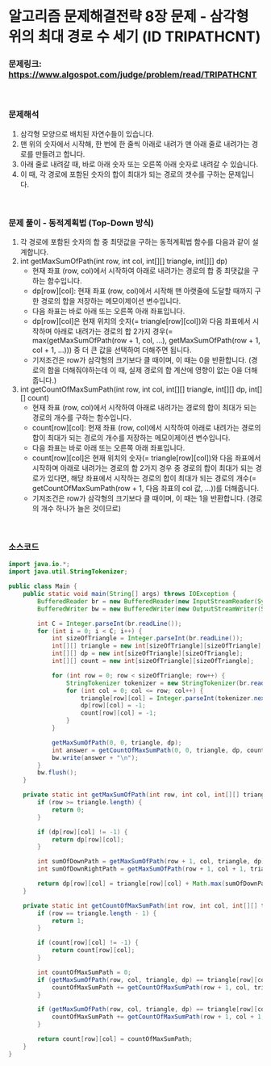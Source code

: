 # 알고리즘 문제해결전략 8장 문제 - 삼각형 위의 최대 경로 수 세기 (ID TRIPATHCNT)

### 문제링크: https://www.algospot.com/judge/problem/read/TRIPATHCNT

<br>

### 문제해석

1. 삼각형 모양으로 배치된 자연수들이 있습니다.
1. 맨 위의 숫자에서 시작해, 한 번에 한 줄씩 아래로 내려가 맨 아래 줄로 내려가는 경로를 만들려고 합니다. 
1. 아래 줄로 내려갈 때, 바로 아래 숫자 또는 오른쪽 아래 숫자로 내려갈 수 있습니다.
1. 이 때, 각 경로에 포함된 숫자의 합이 최대가 되는 경로의 갯수를 구하는 문제입니다.

<br>

### 문제 풀이 - 동적계획법 (Top-Down 방식)

1. 각 경로에 포함된 숫자의 합 중 최댓값을 구하는 동적계획법 함수를 다음과 같이 설계합니다.
1. int getMaxSumOfPath(int row, int col, int\[][] triangle, int\[][] dp)
   - 현재 좌표 (row, col)에서 시작하여 아래로 내려가는 경로의 합 중 최댓값을 구하는 함수입니다.
   - dp\[row][col]: 현재 좌표 (row, col)에서 시작해 맨 아랫줄에 도달할 때까지 구한 경로의 합을 저장하는 메모이제이션 변수입니다.
   - 다음 좌표는 바로 아래 또는 오른쪽 아래 좌표입니다.
   - dp\[row][col]은 현재 위치의 숫자(= triangle\[row][col])와 다음 좌표에서 시작하며 아래로 내려가는 경로의 합 2가지 경우(= max(getMaxSumOfPath(row + 1, col, ...), getMaxSumOfPath(row + 1, col + 1, ...))) 중 더 큰 값을 선택하여 더해주면 됩니다.
   - 기저조건은 row가 삼각형의 크기보다 클 때이며, 이 때는 0을 반환합니다. (경로의 합을 더해줘야하는데 이 때, 실제 경로의 합 계산에 영향이 없는 0을 더해줍니다.)
1. int getCountOfMaxSumPath(int row, int col, int\[][] triangle, int\[][] dp, int\[][] count)
   - 현재 좌표 (row, col)에서 시작하여 아래로 내려가는 경로의 합이 최대가 되는 경로의 개수를 구하는 함수입니다.
   - count\[row][col]: 현재 좌표 (row, col)에서 시작하여 아래로 내려가는 경로의 합이 최대가 되는 경로의 개수를 저장하는 메모이제이션 변수입니다.
   - 다음 좌표는 바로 아래 또는 오른쪽 아래 좌표입니다.
   - count\[row][col]은 현재 위치의 숫자(= triangle\[row][col])와 다음 좌표에서 시작하며 아래로 내려가는 경로의 합 2가지 경우 중 경로의 합이 최대가 되는 경로가 있다면, 해당 좌표에서 시작하는 경로의 합이 최대가 되는 경로의 개수(= getCountOfMaxSumPath(row + 1, 다음 좌표의 col 값, ...))를 더해줍니다.
   - 기저조건은 row가 삼각형의 크기보다 클 때이며, 이 때는 1을 반환합니다. (경로의 개수 하나가 늘은 것이므로)

<br>

### 소스코드

```java
import java.io.*;
import java.util.StringTokenizer;

public class Main {
    public static void main(String[] args) throws IOException {
        BufferedReader br = new BufferedReader(new InputStreamReader(System.in));
        BufferedWriter bw = new BufferedWriter(new OutputStreamWriter(System.out));

        int C = Integer.parseInt(br.readLine());
        for (int i = 0; i < C; i++) {
            int sizeOfTriangle = Integer.parseInt(br.readLine());
            int[][] triangle = new int[sizeOfTriangle][sizeOfTriangle];
            int[][] dp = new int[sizeOfTriangle][sizeOfTriangle];
            int[][] count = new int[sizeOfTriangle][sizeOfTriangle];

            for (int row = 0; row < sizeOfTriangle; row++) {
                StringTokenizer tokenizer = new StringTokenizer(br.readLine());
                for (int col = 0; col <= row; col++) {
                    triangle[row][col] = Integer.parseInt(tokenizer.nextToken());
                    dp[row][col] = -1;
                    count[row][col] = -1;
                }
            }

            getMaxSumOfPath(0, 0, triangle, dp);
            int answer = getCountOfMaxSumPath(0, 0, triangle, dp, count);
            bw.write(answer + "\n");
        }
        bw.flush();
    }

    private static int getMaxSumOfPath(int row, int col, int[][] triangle, int[][] dp) {
        if (row >= triangle.length) {
            return 0;
        }

        if (dp[row][col] != -1) {
            return dp[row][col];
        }

        int sumOfDownPath = getMaxSumOfPath(row + 1, col, triangle, dp);
        int sumOfDownRightPath = getMaxSumOfPath(row + 1, col + 1, triangle, dp);

        return dp[row][col] = triangle[row][col] + Math.max(sumOfDownPath, sumOfDownRightPath);
    }

    private static int getCountOfMaxSumPath(int row, int col, int[][] triangle, int[][] dp, int[][] count) {
        if (row == triangle.length - 1) {
            return 1;
        }

        if (count[row][col] != -1) {
            return count[row][col];
        }

        int countOfMaxSumPath = 0;
        if (getMaxSumOfPath(row, col, triangle, dp) == triangle[row][col] + getMaxSumOfPath(row + 1, col, triangle, dp)) {
            countOfMaxSumPath += getCountOfMaxSumPath(row + 1, col, triangle, dp, count);
        }

        if (getMaxSumOfPath(row, col, triangle, dp) == triangle[row][col] + getMaxSumOfPath(row + 1, col + 1, triangle, dp)) {
            countOfMaxSumPath += getCountOfMaxSumPath(row + 1, col + 1, triangle, dp, count);
        }

        return count[row][col] = countOfMaxSumPath;
    }
}
```
